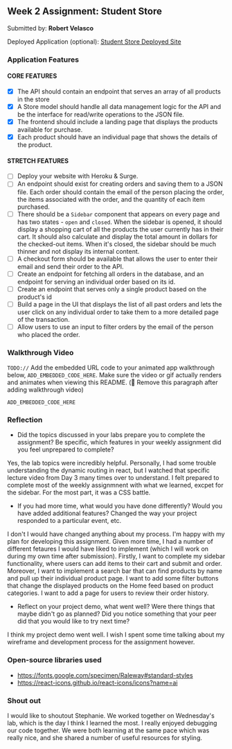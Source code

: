 ## Week 2 Assignment: Student Store

Submitted by: **Robert Velasco**

Deployed Application (optional): [Student Store Deployed Site](https://glib-reading.surge.sh/#)

### Application Features

#### CORE FEATURES

- [x] The API should contain an endpoint that serves an array of all products in the store
- [x] A Store model should handle all data management logic for the API and be the interface for read/write operations to the JSON file.
- [x] The frontend should include a landing page that displays the products available for purchase.
- [x] Each product should have an individual page that shows the details of the product.

#### STRETCH FEATURES

- [ ] Deploy your website with Heroku & Surge. 
- [ ] An endpoint should exist for creating orders and saving them to a JSON file. Each order should contain the email of the person placing the order, the items associated with the order, and the quantity of each item purchased.
- [ ] There should be a `Sidebar` component that appears on every page and has two states - `open` and `closed`. When the sidebar is opened, it should display a shopping cart of all the products the user currently has in their cart. It should also calculate and display the total amount in dollars for the checked-out items. When it's closed, the sidebar should be much thinner and not display its internal content.
- [ ] A checkout form should be available that allows the user to enter their email and send their order to the API.
- [ ] Create an endpoint for fetching all orders in the database, and an endpoint for serving an individual order based on its id.
- [ ] Create an endpoint that serves only a single product based on the product's id
- [ ] Build a page in the UI that displays the list of all past orders and lets the user click on any individual order to take them to a more detailed page of the transaction.
- [ ] Allow users to use an input to filter orders by the email of the person who placed the order.

### Walkthrough Video

`TODO://` Add the embedded URL code to your animated app walkthrough below, `ADD_EMBEDDED_CODE_HERE`. Make sure the video or gif actually renders and animates when viewing this README. (🚫 Remove this paragraph after adding walkthrough video)

`ADD_EMBEDDED_CODE_HERE`

### Reflection

* Did the topics discussed in your labs prepare you to complete the assignment? Be specific, which features in your weekly assignment did you feel unprepared to complete?

Yes, the lab topics were incredibly helpful. Personally, I had some trouble understanding the dynamic routing in react, but I watched that specific lecture video from Day 3
many times over to understand. I felt prepared to complete most of the weekly assignmnent with what we learned, excpet for the sidebar. For the most part, it was a CSS battle.

* If you had more time, what would you have done differently? Would you have added additional features? Changed the way your project responded to a particular event, etc.
  
I don't I would have changed anything about my process. I'm happy with my plan for developing this assignment. 
Given more time, I had a number of different fetaures I would have liked to implement (which I will work on during my own time after submission). 
Firstly, I want to complete my sidebar functionality, where users can add items to their cart and submit and order.
Moreover, I want to implement a search bar that can find products by name and pull up their individual product page.
I want to add some filter buttons that change the displayed products on the Home feed based on product categories. 
I want to add a page for users to review their order history.

* Reflect on your project demo, what went well? Were there things that maybe didn't go as planned? Did you notice something that your peer did that you would like to try next time?

I think my project demo went well. I wish I spent some time talking about my wireframe and development process for the assignment however.

### Open-source libraries used

- https://fonts.google.com/specimen/Raleway#standard-styles
- https://react-icons.github.io/react-icons/icons?name=ai

### Shout out

I would like to shoutout Stephanie. We worked together on Wednesday's lab, which is the day I think I learned the most. I really enjoyed debugging our code together.
We were both learning at the same pace which was really nice, and she shared a number of useful resources for styling.
